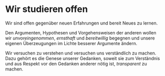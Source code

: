 <!--
   NAME - The NAME of this project is:
ethos

  FILE - The FILENAME of the current file is:
/v4a4.md

  CREATION - This project was CREATED on:
2017-01-28-16:15:00 UTC

  MODIFICATION - This project was last MODIFIED on:
2017-01-28-16:15:00 UTC

  VERSION - The current VERSION of this project is:
<git-commit-hash>-2017-01-28-16:15:00 UTC

  CREATOR(S) - This project was CREATED by:
Michael Czechowski, Martin Maga

  CONTACT - You can CONTACT the creator(s) or developer(s) of this project at:
E-Mail: mail@martinmaga.de

  COPYRIGHT - The COPYRIGHT holder of this project is:
COPYRIGHT (c) 2016 Martin Maga

  LICENSE - This project is LICENSED under the following license:
Martin Maga 2016 CC BY-SA 4.0 https://creativecommons.org

  SUBFILE – This is a SUBFILE! For more INFORMATION on this project go to:
/README.md
-->

# Wir studieren offen

Wir sind offen gegenüber neuen Erfahrungen und bereit Neues zu lernen.

Den Argumenten, Hypothesen und Vorgehensweisen der anderen wollen wir *unvoreingenommen*, *ernsthaft* und *bereitwillig* begegnen und unsere eigenen Überzeugungen im Lichte besserer Argumente ändern.

Wir versuchen zu verstehen und versuchen uns verständlich zu machen.
Dazu gehört es die Genese unserer Gedanken, soweit sie zum Verständnis und aus Respekt vor den Gedanken anderer nötig ist, *transparent* zu machen.
